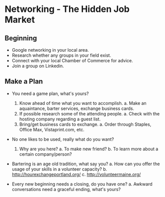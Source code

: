 <!-- TITLE: Networking -->
<!-- SUBTITLE: Its Important to Your Success -->

# Networking - The Hidden Job Market

## Beginning
- Google networking in your local area.
- Research whether any groups in your field exist.
- Connect with your local Chamber of Commerce for advice.
- Join a group on Linkedin.

## Make a Plan
- You need a game plan, what's yours?
  1.  Know ahead of time what you want to accomplish.
       a. Make an aquaintance, barter services, exchange business cards.
  2.  If possible research some of the attending people.
       a. Check with the hosting company regarding a guest list.
  3.  Bring/get business cards to exchange.
       a. Order through Staples, Office Max, Vistaprint.com, etc.
	
- No one likes to be used, really what do you want?
  1.  Why are  you here? 
				a. To  make new friend? 
				b. To learn more about a certain company/person?
- Bartering is an age old tradition, what say you?
				a. How can you offer the usage of your skills in a volunteer capacity?
				b. http://hourexchangeportland.org/
				c.  http://volunteermaine.org/ 
- Every new beginning needs a closing, do you have one?
				a.  Awkward conversations need a graceful ending, what's yours?
